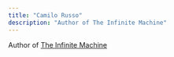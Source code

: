 ```yaml
---
title: "Camilo Russo"
description: "Author of The Infinite Machine"
---
```


Author of [The Infinite Machine](https://www.amazon.ca/Infinite-Machine-Crypto-hackers-Building-Internet/dp/0062886142/)
